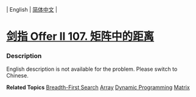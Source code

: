 | English | [简体中文](README.md) |

# [剑指 Offer II 107. 矩阵中的距离](https://leetcode-cn.com/problems/2bCMpM)
 ### Description
<p>English description is not available for the problem. Please switch to Chinese.</p>

**Related Topics**  [Breadth-First Search](https://leetcode-cn.com/tag/breadth-first-search) [Array](https://leetcode-cn.com/tag/array) [Dynamic Programming](https://leetcode-cn.com/tag/dynamic-programming) [Matrix](https://leetcode-cn.com/tag/matrix) 